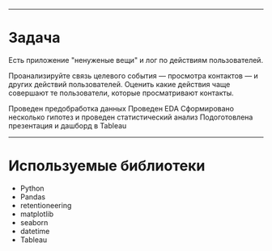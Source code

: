 
----

# Задача

Есть приложение "ненуженые вещи" и лог по действиям пользователей.

Проанализируйте связь целевого события — просмотра контактов — и других действий пользователей.
Оценить какие действия чаще совершают те пользователи, которые просматривают контакты.


Проведен предобработка данных
Проведен EDA
Сформировано несколько гипотез и проведен статистический анализ
Подоготовлена презентация и дашборд в Tableau


----

# Используемые библиотеки


* Python
* Pandas
* retentioneering
* matplotlib
* seaborn
* datetime
* Tableau



